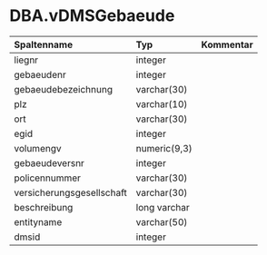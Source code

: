 # DBA.vDMSGebaeude

|Spaltenname|Typ|Kommentar|
|:----------|:--|:--------|
|liegnr|integer||
|gebaeudenr|integer||
|gebaeudebezeichnung|varchar(30)||
|plz|varchar(10)||
|ort|varchar(30)||
|egid|integer||
|volumengv|numeric(9,3)||
|gebaeudeversnr|integer||
|policennummer|varchar(30)||
|versicherungsgesellschaft|varchar(30)||
|beschreibung|long varchar||
|entityname|varchar(50)||
|dmsid|integer||
